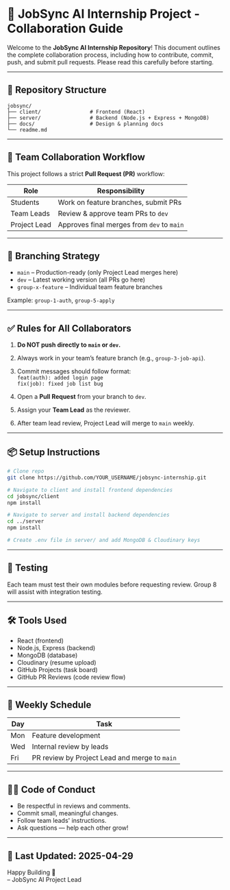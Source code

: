 
# 🧠 JobSync AI Internship Project - Collaboration Guide

Welcome to the **JobSync AI Internship Repository**! This document outlines the complete collaboration process, including how to contribute, commit, push, and submit pull requests. Please read this carefully before starting.

---

## 📁 Repository Structure

```
jobsync/
├── client/                # Frontend (React)
├── server/                # Backend (Node.js + Express + MongoDB)
├── docs/                  # Design & planning docs
└── readme.md
```

---

## 👥 Team Collaboration Workflow

This project follows a strict **Pull Request (PR)** workflow:

| Role         | Responsibility |
|--------------|----------------|
| Students     | Work on feature branches, submit PRs |
| Team Leads   | Review & approve team PRs to `dev` |
| Project Lead | Approves final merges from `dev` to `main` |

---

## 🌱 Branching Strategy

- `main` – Production-ready (only Project Lead merges here)
- `dev` – Latest working version (all PRs go here)
- `group-x-feature` – Individual team feature branches

Example: `group-1-auth`, `group-5-apply`

---

## ✅ Rules for All Collaborators

1. **Do NOT push directly to `main` or `dev`.**
2. Always work in your team’s feature branch (e.g., `group-3-job-api`).
3. Commit messages should follow format:  
   `feat(auth): added login page`  
   `fix(job): fixed job list bug`

4. Open a **Pull Request** from your branch to `dev`.
5. Assign your **Team Lead** as the reviewer.
6. After team lead review, Project Lead will merge to `main` weekly.

---

## 📦 Setup Instructions

```bash
# Clone repo
git clone https://github.com/YOUR_USERNAME/jobsync-internship.git

# Navigate to client and install frontend dependencies
cd jobsync/client
npm install

# Navigate to server and install backend dependencies
cd ../server
npm install

# Create .env file in server/ and add MongoDB & Cloudinary keys
```

---

## 🧪 Testing

Each team must test their own modules before requesting review. Group 8 will assist with integration testing.

---

## 🛠 Tools Used

- React (frontend)
- Node.js, Express (backend)
- MongoDB (database)
- Cloudinary (resume upload)
- GitHub Projects (task board)
- GitHub PR Reviews (code review flow)

---

## 📅 Weekly Schedule

| Day | Task |
|-----|------|
| Mon | Feature development |
| Wed | Internal review by leads |
| Fri | PR review by Project Lead and merge to `main` |

---

## 🧑‍💻 Code of Conduct

- Be respectful in reviews and comments.
- Commit small, meaningful changes.
- Follow team leads' instructions.
- Ask questions — help each other grow!

---

## 📆 Last Updated: 2025-04-29

Happy Building 🚀  
– JobSync AI Project Lead
